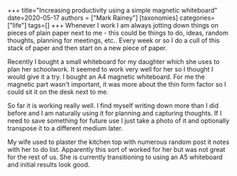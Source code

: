 +++
title="Increasing productivity using a simple magnetic whiteboard"
date=2020-05-17
authors = ["Mark Rainey"]
[taxonomies]
categories=["life"]
tags=[]
+++
Whenever I work I am always jotting down things on pieces of plain paper next to me - this could be things to do, ideas, random thoughts, planning for meetings, etc.. Every week or so I do a cull of this stack of paper and then start on a new piece of paper. 
<!-- more -->

Recently I bought a small whiteboard for my daughter which she uses to plan her schoolwork. It seemed to work very well for her so I thought I would give it a try. I bought an A4 magnetic whiteboard. For me the magnetic part wasn't important, it was more about the thin form factor so I could sit it on the desk next to me.

So far it is working really well. I find myself writing down more than I did before and I am naturally using it for planning and capturing thoughts. If I need to save something for future use I just take a photo of it and optionally transpose it to a different medium later.

My wife used to plaster the kitchen top with numerous random post it notes with her to do list. Apparently this sort of worked for her but was not great for the rest of us. She is currently transitioning to using an A5 whiteboard and initial results look good.


